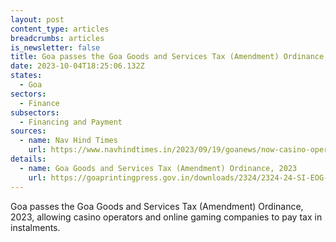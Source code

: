 ```yaml
---
layout: post
content_type: articles
breadcrumbs: articles
is_newsletter: false
title: Goa passes the Goa Goods and Services Tax (Amendment) Ordinance, 2023
date: 2023-10-04T18:25:06.132Z
states:
  - Goa
sectors:
  - Finance
subsectors:
  - Financing and Payment
sources:
  - name: Nav Hind Times
    url: https://www.navhindtimes.in/2023/09/19/goanews/now-casino-operators-can-pay-gst-in-instalments/
details:
  - name: Goa Goods and Services Tax (Amendment) Ordinance, 2023
    url: https://goaprintingpress.gov.in/downloads/2324/2324-24-SI-EOG-3.pdf
---
```

Goa passes the Goa Goods and Services Tax (Amendment) Ordinance, 2023, allowing casino operators and online gaming companies to pay tax in instalments.

